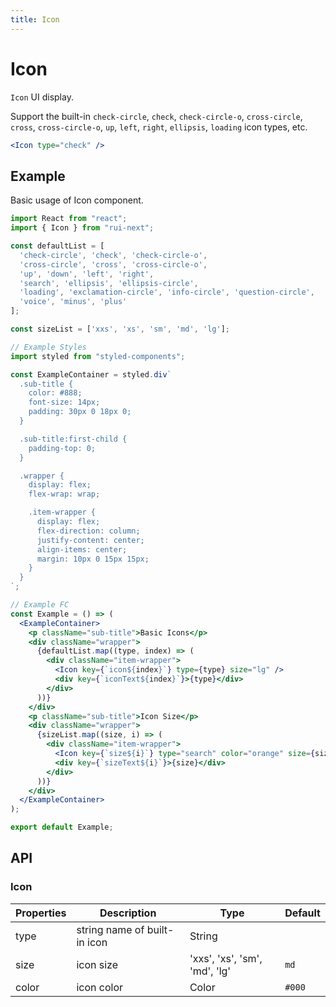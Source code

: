 ```yaml
---
title: Icon
---
```


# Icon

`Icon` UI display.

Support the built-in `check-circle`, `check`, `check-circle-o`, `cross-circle`, `cross`, `cross-circle-o`, `up`, `left`, `right`, `ellipsis`, `loading` icon types, etc.

```jsx
<Icon type="check" />
```

## Example

Basic usage of Icon component.

```jsx live=local
import React from "react";
import { Icon } from "rui-next";

const defaultList = [
  'check-circle', 'check', 'check-circle-o',
  'cross-circle', 'cross', 'cross-circle-o',
  'up', 'down', 'left', 'right',
  'search', 'ellipsis', 'ellipsis-circle',
  'loading', 'exclamation-circle', 'info-circle', 'question-circle',
  'voice', 'minus', 'plus' 
];

const sizeList = ['xxs', 'xs', 'sm', 'md', 'lg'];

// Example Styles
import styled from "styled-components";

const ExampleContainer = styled.div`
  .sub-title {
    color: #888;
    font-size: 14px;
    padding: 30px 0 18px 0;
  }

  .sub-title:first-child {
    padding-top: 0;
  }

  .wrapper {
    display: flex;
    flex-wrap: wrap;

    .item-wrapper {
      display: flex;
      flex-direction: column;
      justify-content: center;
      align-items: center;
      margin: 10px 0 15px 15px;
    }
  }
`;

// Example FC
const Example = () => (
  <ExampleContainer>
    <p className="sub-title">Basic Icons</p>
    <div className="wrapper">
      {defaultList.map((type, index) => (
        <div className="item-wrapper">
          <Icon key={`icon${index}`} type={type} size="lg" />
          <div key={`iconText${index}`}>{type}</div>
        </div>
      ))}
    </div>
    <p className="sub-title">Icon Size</p>
    <div className="wrapper">
      {sizeList.map((size, i) => (
        <div className="item-wrapper">
          <Icon key={`size${i}`} type="search" color="orange" size={size} />
          <div key={`sizeText${i}`}>{size}</div>
        </div>
      ))}
    </div>
  </ExampleContainer>
);

export default Example;
```

## API

### Icon

Properties | Description | Type | Default
-----------|-------------|------|--------
| type | string name of built-in icon | String | |
| size | icon size | 'xxs', 'xs', 'sm', 'md', 'lg' | `md` |
| color | icon color | Color | `#000` |
